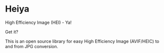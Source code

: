 # Heiya

High Efficiency Image (HEI) - Ya! 

Get it?

This is an open source library for easy High Efficiency Image (AVIF/HEIC) to and from JPG conversion.
